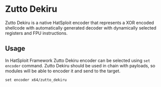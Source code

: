 # Zutto Dekiru

Zutto Dekiru is a native HatSploit encoder that represents a XOR encoded shellcode with automatically generated decoder with dynamically selected registers and FPU instructions. 

## Usage

In HatSploit Framework Zutto Dekiru encoder can be selected using `set encoder` command. Zutto Dekiru should be used in chain with payloads, so modules will be able to encoder it and send to the target.

```
set encoder x64/zutto_dekiru
```
